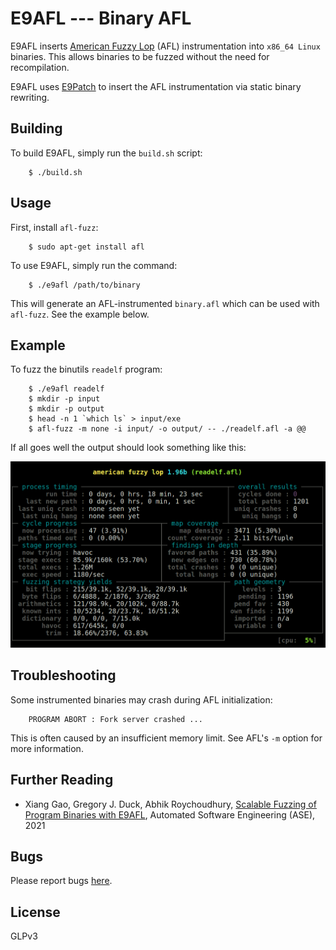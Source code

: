 # E9AFL --- Binary AFL

E9AFL inserts [American Fuzzy Lop](https://github.com/google/AFL)
(AFL) instrumentation into `x86_64 Linux` binaries.
This allows binaries to be fuzzed without the need for recompilation.

E9AFL uses [E9Patch](https://github.com/GJDuck/e9patch) to insert the
AFL instrumentation via static binary rewriting.

## Building

To build E9AFL, simply run the `build.sh` script:

        $ ./build.sh

## Usage

First, install `afl-fuzz`:

        $ sudo apt-get install afl

To use E9AFL, simply run the command:

        $ ./e9afl /path/to/binary

This will generate an AFL-instrumented `binary.afl` which can be
used with `afl-fuzz`.
See the example below.

## Example

To fuzz the binutils `readelf` program:

        $ ./e9afl readelf
        $ mkdir -p input
        $ mkdir -p output
        $ head -n 1 `which ls` > input/exe
        $ afl-fuzz -m none -i input/ -o output/ -- ./readelf.afl -a @@

If all goes well the output should look something like this:

<p align="center">
<img src="imgs/example.png"
     alt="AFL example">
</p>

## Troubleshooting

Some instrumented binaries may crash during AFL initialization:

        PROGRAM ABORT : Fork server crashed ...

This is often caused by an insufficient memory limit.
See AFL's `-m` option for more information.

## Further Reading

* Xiang Gao, Gregory J. Duck, Abhik Roychoudhury, [Scalable Fuzzing of Program Binaries with E9AFL](https://www.comp.nus.edu.sg/~gregory/papers/e9afl.pdf), Automated Software Engineering (ASE), 2021

## Bugs

Please report bugs [here](https://github.com/GJDuck/e9afl/issues).

## License

GLPv3

